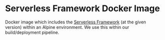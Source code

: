 # Serverless Framework Docker Image

Docker image which includes the [Serverless Framework](https://github.com/serverless/serverless) (at the given version) within an Alpine environment.
We use this within our build/deployment pipeline.
